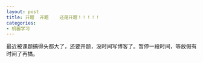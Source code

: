 ```yaml
---
layout: post
title: 开题  开题    还是开题！！！！！
categories:
- 机器学习
---
```


<div class="message">
	最近被课题搞得头都大了，还要开题，没时间写博客了。暂停一段时间，等放假有时间了再搞。
</div>


